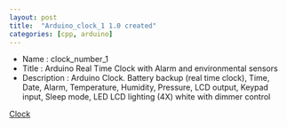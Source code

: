 ```yaml
---
layout: post
title:  "Arduino_clock_1 1.0 created"
categories: [cpp, arduino]
---
```



* Name : clock_number_1
* Title : Arduino Real Time Clock with Alarm and environmental sensors
* Description : Arduino Clock. Battery backup (real time clock), 
Time, Date, Alarm, Temperature, Humidity, Pressure, LCD output, Keypad input, 
Sleep mode, LED LCD lighting (4X) white with dimmer control

[Clock](https://github.com/gavinlyonsrepo/Arduino_Clock_1)
